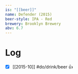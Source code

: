 ```yaml
---
is: "[[beer]]"
name: Defender (2015)
beer-style: IPA - Red
brewery: Brooklyn Brewery
abv: 6.7
---
```

# Log
- [x] [[2015-10]] #do/drink/beer 👍
